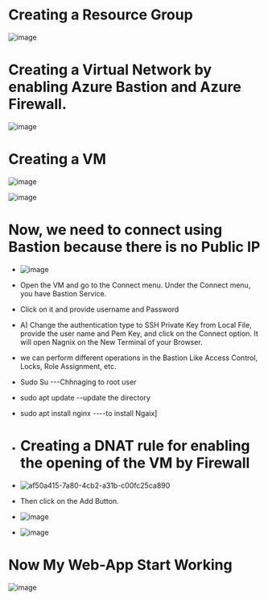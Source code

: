 # Creating a Resource Group

![image](https://github.com/ankitnewjobs/Azure-Practices-Examples/assets/154872782/3b3e6cd0-48e9-49f7-a294-4131cdd823ae)

# Creating a Virtual Network by enabling Azure Bastion and Azure Firewall.

![image](https://github.com/ankitnewjobs/Azure-Practices-Examples/assets/154872782/3af60fbe-86e1-428d-9b22-207bf79c635d)


# Creating a VM

![image](https://github.com/ankitnewjobs/Azure-Practices-Examples/assets/154872782/33e5354d-bea1-42b6-84e6-612054b7ed48)

![image](https://github.com/ankitnewjobs/Azure-Practices-Examples/assets/154872782/5279ba96-c033-48f2-856c-cecb3de35caf)

# Now, we need to connect using Bastion because there is no Public IP


- ![image](https://github.com/ankitnewjobs/Azure-Practices-Examples/assets/154872782/1f5294b1-507a-4c0a-9cd5-64a4e5c41616)

- Open the VM and go to the Connect menu. Under the Connect menu, you have Bastion Service.
- Click on it and provide username and Password
  
- A) Change the authentication type to SSH Private Key from Local File, provide the user name and Pem Key, and click on the Connect option. It will open Nagnix on the New Terminal of your Browser.

- we can perform different operations in the Bastion Like Access Control, Locks, Role Assignment, etc.

- Sudo Su ---Chhnaging to root user

- sudo apt update --update the directory

- sudo apt install nginx ----to install Ngaix]

- # Creating a DNAT rule for enabling the opening of the VM by Firewall

- ![af50a415-7a80-4cb2-a31b-c00fc25ca890](https://github.com/ankitnewjobs/Azure-Practices-Examples/assets/154872782/fb487dd5-cb78-4c64-a7bb-fd896d0358d4)

- Then click on the Add Button.

- ![image](https://github.com/ankitnewjobs/Azure-Practices-Examples/assets/154872782/df225b3c-95b6-4c4d-a4a8-b6237994e3f9)

- ![image](https://github.com/ankitnewjobs/Azure-Practices-Examples/assets/154872782/58fe809c-e6d1-4f3b-a913-88e610ed53a4)

# Now My Web-App Start Working 

![image](https://github.com/ankitnewjobs/Azure-Practices-Examples/assets/154872782/2f4e415b-a0c0-4e89-b2a6-23ff87a22992)



  

  





